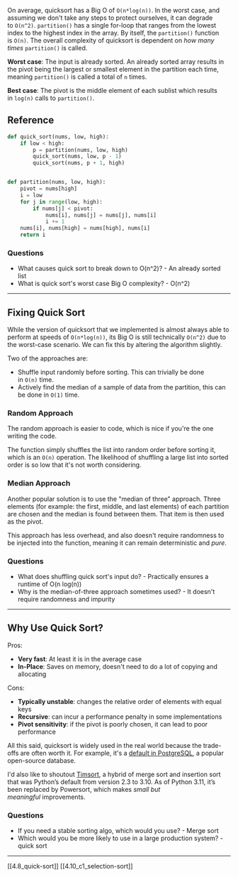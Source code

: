 On average, quicksort has a Big O of `O(n*log(n))`. In the worst case, and assuming we don't take any steps to protect ourselves, it can degrade to `O(n^2)`. `partition()` has a single for-loop that ranges from the lowest index to the highest index in the array. By itself, the `partition()` function is `O(n)`. The overall complexity of quicksort is dependent on _how many times_ `partition()` is called.

**Worst case**: The input is already sorted. An already sorted array results in the pivot being the largest or smallest element in the partition each time, meaning `partition()` is called a total of `n` times.

**Best case**: The pivot is the middle element of each sublist which results in `log(n)` calls to `partition()`.

## Reference

```python
def quick_sort(nums, low, high):
    if low < high:
        p = partition(nums, low, high)
        quick_sort(nums, low, p - 1)
        quick_sort(nums, p + 1, high)


def partition(nums, low, high):
    pivot = nums[high]
    i = low
    for j in range(low, high):
        if nums[j] < pivot:
            nums[i], nums[j] = nums[j], nums[i]
            i += 1
    nums[i], nums[high] = nums[high], nums[i]
    return i
```
### Questions
- What causes quick sort to break down to O(n^2)? - An already sorted list
- What is quick sort's worst case Big O complexity? - O(n^2)

---
## Fixing Quick Sort
While the version of quicksort that we implemented is almost always able to perform at speeds of `O(n*log(n))`, its Big O is still technically `O(n^2)` due to the worst-case scenario. We can fix this by altering the algorithm slightly.

Two of the approaches are:

- Shuffle input randomly before sorting. This can trivially be done in `O(n)` time.
- Actively find the median of a sample of data from the partition, this can be done in `O(1)` time.

### Random Approach

The random approach is easier to code, which is nice if you're the one writing the code.

The function simply shuffles the list into random order before sorting it, which is an `O(n)` operation. The likelihood of shuffling a large list into sorted order is so low that it's not worth considering.

### Median Approach

Another popular solution is to use the "median of three" approach. Three elements (for example: the first, middle, and last elements) of each partition are chosen and the median is found between them. That item is then used as the pivot.

This approach has less overhead, and also doesn't require randomness to be injected into the function, meaning it can remain deterministic and _pure_.

### Questions
- What does shuffling quick sort's input do? - Practically ensures a runtime of O(n log(n))
- Why is the median-of-three approach sometimes used? - It doesn't require randomness and impurity

---
## Why Use Quick Sort? 
Pros:

- **Very fast**: At least it is in the average case
- **In-Place**: Saves on memory, doesn't need to do a lot of copying and allocating

Cons:

- **Typically unstable**: changes the relative order of elements with equal keys
- **Recursive**: can incur a performance penalty in some implementations
- **Pivot sensitivity**: if the pivot is poorly chosen, it can lead to poor performance

All this said, quicksort is widely used in the real world because the trade-offs are often worth it. For example, it's a [default in PostgreSQL](https://airbyte.com/blog/postgresql-query-plans-for-sorting-data#:~:text=few%20different%20algorithms.-,Quicksort,-This%20is%20the), a popular open-source database.

I'd also like to shoutout [Timsort](https://en.wikipedia.org/wiki/Timsort), a hybrid of merge sort and insertion sort that was Python’s default from version 2.3 to 3.10. As of Python 3.11, it’s been replaced by Powersort, which makes _small but meaningful_ improvements.

### Questions
- If you need a stable sorting algo, which would you use? - Merge sort
- Which would you be more likely to use in a large production system? - quick sort

---
[[4.8_quick-sort]]
[[4.10_c1_selection-sort]]
